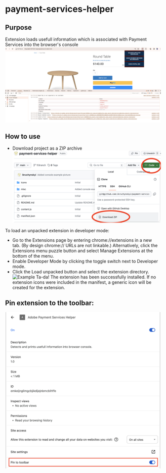 # payment-services-helper

## Purpose
Extension loads usefull information which is associated with Payment Services into the browser's console
![browser console](https://raw.githubusercontent.com/ikruchynskyi/payment-services-helper/main/misc/console_example_1.png)

## How to use
- Download project as a ZIP archive
![download zip](https://raw.githubusercontent.com/ikruchynskyi/payment-services-helper/main/misc/download_zip.png)

To load an unpacked extension in developer mode:
- Go to the Extensions page by entering chrome://extensions in a new tab. (By design chrome:// URLs are not linkable.) Alternatively, click the Extensions menu puzzle button and select Manage Extensions at the bottom of the menu.
- Enable Developer Mode by clicking the toggle switch next to Developer mode.
- Click the Load unpacked button and select the extension directory.
![Example](https://developer.chrome.com/static/docs/extensions/get-started/tutorial/hello-world/image/extensions-page-e0d64d89a6acf.png)
Ta-da! The extension has been successfully installed. If no extension icons were included in the manifest, a generic icon will be created for the extension.

## Pin extension to the toolbar:
![pin_extension](https://raw.githubusercontent.com/ikruchynskyi/payment-services-helper/main/misc/pin.png)

